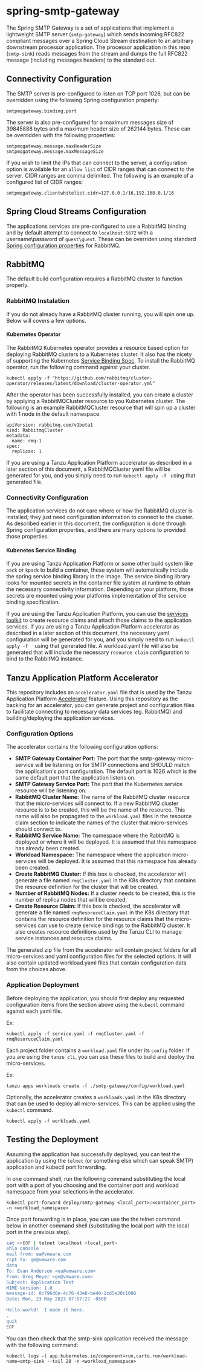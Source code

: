 # spring-smtp-gateway
The Spring SMTP Gateway is a set of applications that implement a lightweight SMTP server (`smtp-gateway`) which sends incoming RFC822 compliant messages over a Spring Cloud Stream destination to an arbitrary downstream processor application.  The processor application in this repo (`smtp-sink`) reads messages from the stream and dumps the full RFC822 message (including messages headers) to the standard out.


## Connectivity Configuration

The SMTP server is pre-configured to listen on TCP port 1026, but can be overridden using the following Spring configuration property:

```
smtpmqgateway.binding.port
```

The server is also pre-configured for a maximum messages size of 39845888 bytes and a maximum header size of 262144 bytes.  These can be overridden with the following properties:

```
smtpmqgateway.message.maxHeaderSize
smtpmqgateway.message.maxMessageSize

```

If you wish to limit the IPs that can connect to the server, a configuration option is available for an `allow list` of CIDR ranges that can connect to the server.  CIDR ranges are comma delimited.  The following is an example of a configured list of CIDR ranges:

```
smtpmqgateway.clientwhitelist.cidr=127.0.0.1/16,192.168.0.1/16
```

## Spring Cloud Streams Configuration

The applications services are pre-configured to use a RabbitMQ binding and by default attempt to connect to `localhost:5672` with a username\password of `guest\guest`.  These can be overriden using standard [Spring configuration properties](https://docs.spring.io/spring-boot/docs/current/reference/html/application-properties.html#appendix.application-properties.integration) for RabbitMQ.


## RabbitMQ

The default build configuration requires a RabbitMQ cluster to function properly.

### RabbitMQ Instalation

If you do not already have a RabbitMQ cluster running, you will spin one up.  Below will covers a few options.

#### Kubernetes Operator

The RabbitMQ Kubernetes operator provides a resource based option for deploying RabbitMQ clusters to a Kubernetes cluster.  It also has the nicety of supporting the Kubernetes [Service Binding Spec](https://github.com/servicebinding/spec).  To install the RabbitMQ operator, run the following command against your cluster. 

```
kubectl apply -f "https://github.com/rabbitmq/cluster-operator/releases/latest/download/cluster-operator.yml"
```

After the operator has been successfully installed, you can create a cluster by applying a RabbitMQCluster resource to you Kubernetes cluster.  The following is an example RabbitMQCluster resource that will spin up a cluster with 1 node in the default namespace.

```
apiVersion: rabbitmq.com/v1beta1
kind: RabbitmqCluster
metadata:
  name: rmq-1
spec:
  replicas: 1
```

If you are using a Tanzu Application Platform accelerator as described in a later section of this document, a RabbitMQCluster yaml file will be generated for you, and you simply need to run `kubectl apply -f	` using that generated file. 

### Connectivity Configuration

The application services do not care where or how the RabbitMQ cluster is installed; they just need configuration information to connect to the cluster.  As described earlier in this document, the configuration is done through Spring configuration properties, and there are many options to provided those properties.

#### Kubenetes Service Binding

If you are using Tanzu Application Platform or some other build system like `pack` or `kpack` to build a container, these system will automatically include the spring service binding library in the image.  The service binding library looks for mounted secrets in the container file system at runtime to obtain the necessary connectivity information.  Depending on your platform, those secrets are mounted using your platforms implementation of the service binding specification.

If you are using the Tanzu Application Platform, you can use the [services toolkit](https://docs.vmware.com/en/Services-Toolkit-for-VMware-Tanzu-Application-Platform/0.6/svc-tlk/GUID-overview.html) to create resource claims and attach those claims to the application services.  If you are using a Tanzu Application Platform accelerator as described in a later section of this document, the necessary yaml configuration will be generated for you, and you simply need to run `kubectl apply -f	` using that generated file.  A workload.yaml file will also be generated that will include the necessary `resource claim` configuration to bind to the RabbitMQ instance.

## Tanzu Application Platform Accelerator

This repository includes an `accelerator.yaml` file that is used by the Tanzu Application Platform [Accelerator](https://docs.vmware.com/en/Tanzu-Application-Platform/1.1/tap/GUID-tap-gui-plugins-application-accelerator.html) feature.  Using this repository as the backing for an accelerator, you can generate project and configuration files to facilitate connecting to necessary data services (eg. RabbitMQ) and building/deploying the application services.

### Configuration Options

The accelerator contains the following configuration options:

* **SMTP Gateway Container Port:**  The port that the smtp-gateway micro-service will be listening on for SMTP connections and SHOULD match the application's port configuration.  The default port is 1026 which is the same default port that the application listens on.
* **SMTP Gateway Service Port:** The port that the Kubernetes service resource will be listening on.
* **RabbitMQ Cluster Name:**  The name of the RabbitMQ cluster resource that the micro-services will connect to.  If a new RabbitMQ cluster resource is to be created, this will be the name of the resource.  This name will also be propagated to the `workload.yaml` files in the resource claim section to indicate the names of the cluster that micro-services should connect to.
* **RabbitMQ Service Name:** The namespace where the RabbitMQ is deployed or where it will be deployed.  It is assumed that this namespace has already been created.
* **Workload Namespace:** The namespace where the application micro-services will be deployed.  It is assumed that this namespace has already been created.
* **Create RabbitMQ Cluster:** If this box is checked, the accelerator will generate a file named `rmqCluster.yaml` in the K8s directory that contains the resource definition for the cluster that will be created.
* **Number of RabbitMQ Nodes:** If a cluster needs to be created, this is the number of replica nodes that will be created.
* **Create Resource Claim:** If this box is checked, the accelerator will generate a file named `rmqResoruceClaim.yaml` in the K8s directory that contains the resource definition for the resource claims that the micro-services can use to create service bindings to the RabbitMQ cluster.  It also creates resource definitions used by the Tanzu CLI to manage service instances and resource claims. 

The generated zip file from the accelerator will contain project folders for all micro-services and yaml configuration files for the selected options.  It will also contain updated workload.yaml files that contain configuration data from the choices above.

### Application Deployment

Before deploying the application, you should first deploy any requested configuration items from the section above using the `kubectl` command against each yaml file.  

Ex:

```
kubectl apply -f service.yaml -f rmqCluster.yaml -f rmqResoruceClaim.yaml
```

Each project folder contains a `workload.yaml` file under its `config` folder.  If you are using the `tanzu cli`, you can use these files to build and deploy the micro-services.

Ex:

```
tanzu apps workloads create -f ./smtp-gateway/config/workload.yaml
```

Optionally, the accelerator creates a `workloads.yaml` in the K8s directory that can be used to deploy all micro-services.  This can be applied using the `kubectl` command.

```
kubectl apply -f workloads.yaml
```

## Testing the Deployment

Assuming the application has successfully deployed, you can test the application by using the `telnet` (or something else which can
speak SMTP) application and kubectl port forwarding.

In one command shell, run the following command substituting the local port with a port of you choosing and the container port and workload namespace from your selections in the accelerator.

```
kubectl port-forward deploy/smtp-gateway <local_port>:<container_port> -n <workload_namespace>
```

Once port forwarding is in place, you can use the the telnet command below in another command shell (substituting the local port with the local port in the previous step).

```bash
cat <<EOF | telnet localhost <local_port>
ehlo console
mail from: ea@vmware.com
rcpt to: gm@vmware.com
data
To: Evan Anderson <ea@vmware.com>
From: Greg Meyer <gm@vmware.com>
Subject: Application Test
MIME-Version: 1.0
message-id: 0c796d0e-4c76-43e8-be40-2cd5e30c1006
Date: Mon, 23 May 2023 07:57:27 -0500

Hello world!  I made it here.
.
quit
EOF
```

You can then check that the smtp-sink application received the message with the following command:

```
kubectl logs -l app.kubernetes.io/component=run,carto.run/workload-name=smtp-sink --tail 20 -n <workload_namespace>
```
